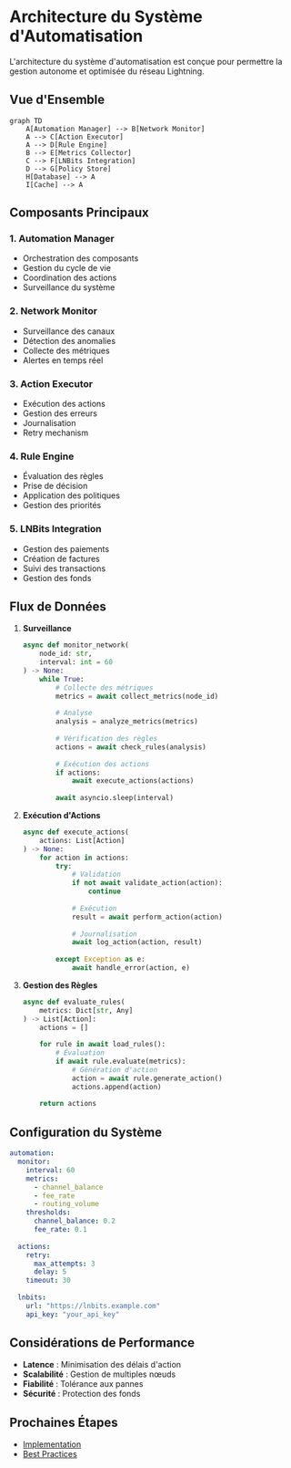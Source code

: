 # Architecture du Système d'Automatisation

L'architecture du système d'automatisation est conçue pour permettre la gestion autonome et optimisée du réseau Lightning.

## Vue d'Ensemble

```mermaid
graph TD
    A[Automation Manager] --> B[Network Monitor]
    A --> C[Action Executor]
    A --> D[Rule Engine]
    B --> E[Metrics Collector]
    C --> F[LNBits Integration]
    D --> G[Policy Store]
    H[Database] --> A
    I[Cache] --> A
```

## Composants Principaux

### 1. Automation Manager
- Orchestration des composants
- Gestion du cycle de vie
- Coordination des actions
- Surveillance du système

### 2. Network Monitor
- Surveillance des canaux
- Détection des anomalies
- Collecte des métriques
- Alertes en temps réel

### 3. Action Executor
- Exécution des actions
- Gestion des erreurs
- Journalisation
- Retry mechanism

### 4. Rule Engine
- Évaluation des règles
- Prise de décision
- Application des politiques
- Gestion des priorités

### 5. LNBits Integration
- Gestion des paiements
- Création de factures
- Suivi des transactions
- Gestion des fonds

## Flux de Données

1. **Surveillance**
   ```python
   async def monitor_network(
       node_id: str,
       interval: int = 60
   ) -> None:
       while True:
           # Collecte des métriques
           metrics = await collect_metrics(node_id)
           
           # Analyse
           analysis = analyze_metrics(metrics)
           
           # Vérification des règles
           actions = await check_rules(analysis)
           
           # Exécution des actions
           if actions:
               await execute_actions(actions)
           
           await asyncio.sleep(interval)
   ```

2. **Exécution d'Actions**
   ```python
   async def execute_actions(
       actions: List[Action]
   ) -> None:
       for action in actions:
           try:
               # Validation
               if not await validate_action(action):
                   continue
               
               # Exécution
               result = await perform_action(action)
               
               # Journalisation
               await log_action(action, result)
               
           except Exception as e:
               await handle_error(action, e)
   ```

3. **Gestion des Règles**
   ```python
   async def evaluate_rules(
       metrics: Dict[str, Any]
   ) -> List[Action]:
       actions = []
       
       for rule in await load_rules():
           # Évaluation
           if await rule.evaluate(metrics):
               # Génération d'action
               action = await rule.generate_action()
               actions.append(action)
       
       return actions
   ```

## Configuration du Système

```yaml
automation:
  monitor:
    interval: 60
    metrics:
      - channel_balance
      - fee_rate
      - routing_volume
    thresholds:
      channel_balance: 0.2
      fee_rate: 0.1
  
  actions:
    retry:
      max_attempts: 3
      delay: 5
    timeout: 30
  
  lnbits:
    url: "https://lnbits.example.com"
    api_key: "your_api_key"
```

## Considérations de Performance

- **Latence** : Minimisation des délais d'action
- **Scalabilité** : Gestion de multiples nœuds
- **Fiabilité** : Tolérance aux pannes
- **Sécurité** : Protection des fonds

## Prochaines Étapes

- [Implementation](../automation/implementation.md)
- [Best Practices](../../guides/best-practices/automation-best-practices.md) 